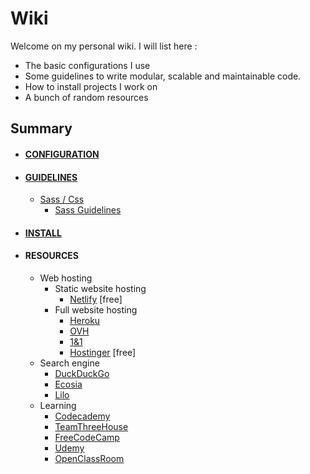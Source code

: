 # Wiki

Welcome on my personal wiki. I will list here :

* The basic configurations I use
* Some guidelines to write modular, scalable and maintainable code.
* How to install projects I work on
* A bunch of random resources

## Summary

* #### [CONFIGURATION](configuration)
* #### [GUIDELINES](guidelines)
  - [Sass / Css](guidelines/sass-css)
    - [Sass Guidelines](guidelines/sass-css/sass-guidelines.md)
* #### [INSTALL](install)
* #### RESOURCES
  - Web hosting
    - Static website hosting
      - [Netlify](https://www.netlify.com/) [free]
    - Full website hosting
      - [Heroku](https://www.heroku.com/)
      - [OVH](https://www.ovh.com/)
      - [1&1](https://www.1and1.com/)
      - [Hostinger](https://www.hostinger.com/) [free]
  - Search engine
    - [DuckDuckGo](https://duckduckgo.com/)
    - [Ecosia](https://www.ecosia.org/)
    - [Lilo](https://www.lilo.org/)
  - Learning
    - [Codecademy](https://www.codecademy.com/)
    - [TeamThreeHouse](https://teamtreehouse.com/)
    - [FreeCodeCamp](https://www.freecodecamp.org/)
    - [Udemy](https://www.udemy.com/)
    - [OpenClassRoom](https://openclassrooms.com/)
